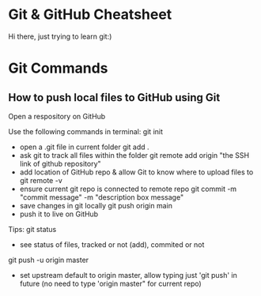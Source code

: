 # Git & GitHub Cheatsheet

Hi there, just trying to learn git:)

# Git Commands
## How to push local files to GitHub using Git 

Open a respository on GitHub

Use the following commands in terminal:
git init
- open a .git file in current folder
git add .
- ask git to track all files within the folder
git remote add origin "the SSH link of github repository"
- add location of GitHub repo & allow Git to know where to upload files to
git remote -v 
- ensure current git repo is connected to remote repo
git commit -m "commit message" -m "description box message"
- save changes in git locally
git push origin main
- push it to live on GitHub

Tips: 
git status
- see status of files, tracked or not (add), commited or not

git push -u origin master
- set upstream default to origin master, allow typing just 'git push' in future (no need to type 'origin master" for current repo)